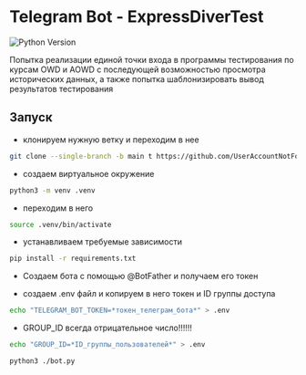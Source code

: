 # Telegram Bot - ExpressDiverTest

![Python Version](https://img.shields.io/badge/python-3.11.2-blue.svg)

Попытка реализации единой точки входа в программы тестирования по курсам OWD и AOWD с последующей возможностью просмотра исторических данных, а также попытка шаблонизировать вывод результатов тестирования

## Запуск

* клонируем нужную ветку и переходим в нее
``` bash
git clone --single-branch -b main t https://github.com/UserAccountNotFound/tg_bot-diver-test.git /opt/tg_bot && cd /opt/tg_bot
```

* создаем виртуальное окружение
``` bash
python3 -m venv .venv
```

* переходим в него
``` bash
source .venv/bin/activate
```

* устанавливаем требуемые зависимости
``` bash
pip install -r requirements.txt
```

* Создаем бота с помощью @BotFather и получаем его токен

* создаем .env файл и копируем в него токен и ID группы доступа
``` bash
echo "TELEGRAM_BOT_TOKEN=*токен_телеграм_бота*" > .env
```
* GROUP_ID всегда отрицательное число!!!!!!
``` bash
echo "GROUP_ID=*ID_группы_пользователей*" > .env
```


``` bash
python3 ./bot.py
```
